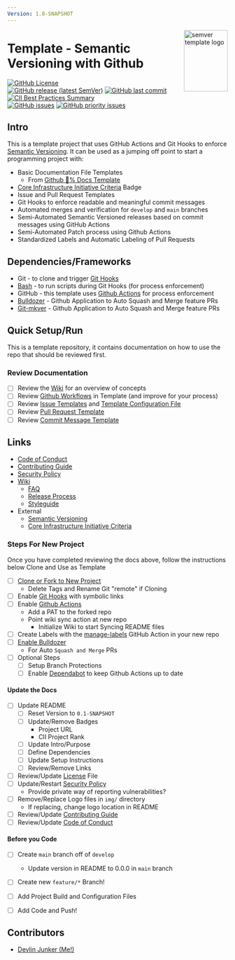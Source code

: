 ```yaml
---
Version: 1.8-SNAPSHOT
---
```


<img align="right" width="100" height="140" src="https://github.com/devlinjunker/template.github.semver/raw/develop/img/logo-small.png" alt="semver template logo">

# Template - Semantic Versioning with Github
<!-- Find More Badges Here: https://shields.io/ -->

[![GitHub License](https://img.shields.io/github/license/devlinjunker/template.github.semver?color=blue)](https://github.com/devlinjunker/template.github.semver/blob/main/LICENSE)  
[![GitHub release (latest SemVer)](https://img.shields.io/github/v/release/devlinjunker/template.github.semver)](https://github.com/devlinjunker/template.github.semver/releases)
[![GitHub last commit](https://img.shields.io/github/last-commit/devlinjunker/template.github.semver)](https://github.com/devlinjunker/template.github.semver/commits/main)  
[![CII Best Practices Summary](https://img.shields.io/cii/summary/4287?label=core-infrastructure)](https://bestpractices.coreinfrastructure.org/en/projects/4287)  
[![GitHub issues](https://img.shields.io/github/issues/devlinjunker/template.github.semver)](https://github.com/devlinjunker/template.github.semver/issues)
[![GitHub priority issues](https://img.shields.io/github/issues/devlinjunker/template.github.semver/-priority?color=red&label=priority%20issues)](https://github.com/devlinjunker/template.github.semver/issues?q=is%3Aopen+is%3Aissue+label%3A-priority)


## Intro
<!-- Quick Description, could match Github repo description or have a little more info-->

This is a template project that uses GitHub Actions and Git Hooks to enforce [Semantic Versioning]. It can be used as a jumping off point to start a programming project with:

- Basic Documentation File Templates 
  - From [Github :100:% Docs Template](https://github.com/devlinjunker/template.github.docs)
- [Core Infrastructure Initiative Criteria] Badge
- Issue and Pull Request Templates
- Git Hooks to enforce readable and meaningful commit messages
- Automated merges and verification for `develop` and `main` branches
- Semi-Automated Semantic Versioned releases based on commit messages using GitHub Actions
- Semi-Automated Patch process using Github Actions
- Standardized Labels and Automatic Labeling of Pull Requests



## Dependencies/Frameworks
<!-- List the frameworks, libraries, and tools the project uses: -->

- Git - to clone and trigger [Git Hooks]
- [Bash] - to run scripts during Git Hooks (for process enforcement)
- GitHub - this template uses [Github Actions] for process enforcement
- [Bulldozer] - Github Application to Auto Squash and Merge feature PRs
- [Git-mkver] - Github Application to Auto Squash and Merge feature PRs

## Quick Setup/Run
<!-- This section should try to quickly explain how to setup the project and start using it (server/app/demo/template) - ideally in list format -->

This is a template repository, it contains documentation on how to use the repo that should be reviewed first. 

### Review Documentation
  - [ ] Review the [Wiki] for an overview of concepts
  - [ ] Review [Github Workflows] in Template (and improve for your process)
  - [ ] Review [Issue Templates] and [Template Configuration File]
  - [ ] Review [Pull Request Template]
  - [ ] Review [Commit Message Template]

## Links
- [Code of Conduct]
- [Contributing Guide]
- [Security Policy]
- [Wiki]
  - [FAQ]
  - [Release Process]
  - [Styleguide]
- External
  - [Semantic Versioning]
  - [Core Infrastructure Initiative Criteria]

### Steps For New Project
Once you have completed reviewing the docs above, follow the instructions below Clone and Use as Template

  - [ ] [Clone or Fork to New Project][Contributing Guide]
    - Delete Tags and Rename Git "remote" if Cloning
  - [ ] Enable [Git Hooks] with symbolic links
  - [ ] Enable [Github Actions]
    - Add a PAT to the forked repo
    - Point wiki sync action at new repo
      - Initialize Wiki to start Syncing README files
  - [ ] Create Labels with the [manage-labels](https://github.com/devlinjunker/template.github.semver/tree/doc/template-steps/.github/workflows#manage-label-action-manage-labelsyaml) GitHub Action in your new repo 
  - [ ] [Enable Bulldozer](https://github.com/apps/prylabs-bulldozer)
    - For Auto `Squash and Merge` PRs
  - [ ] Optional Steps
    - [ ] Setup Branch Protections
    - [ ] Enable [Dependabot] to keep Github Actions up to date

#### Update the Docs
  - [ ] Update README
    - [ ] Reset Version to `0.1-SNAPSHOT`
    - [ ] Update/Remove Badges
      - Project URL
      - CII Project Rank
    - [ ] Update Intro/Purpose
    - [ ] Define Dependencies
    - [ ] Update Setup Instructions
    - [ ] Review/Remove Links
  - [ ] Review/Update [License] File
  - [ ] Update/Restart [Security Policy]
    - Provide private way of reporting vulnerabilities?
  - [ ] Remove/Replace Logo files in `img/` directory
    - If replacing, change logo location in README
  - [ ] Review/Update [Contributing Guide]
  - [ ] Review/Update [Code of Conduct]

#### Before you Code
  - [ ] Create `main` branch off of `develop`
    - Update version in README to 0.0.0 in `main` branch
  - [ ] Create new `feature/*` Branch!
  - [ ] Add Project Build and Configuration Files
  - [ ] Add Code and Push!


## Contributors

- [Devlin Junker (Me!)](mailto:devlinjunker@gmail.com)


[License]: LICENSE
[Security Policy]: SECURITY.md
[Issue Templates]: .github/ISSUE_TEMPLATE/
[Template Configuration File]: .github/ISSUE_TEMPLATE/config.yml
[Pull Request Template]: .github/pull_request_template.md
[Github Workflows]: .github/workflows#github-workflows
[Label Definitions]: .github/labels.yaml
[Label Manager Action]: .github/workflows/manage-labels.yaml
[Auto PR Label Action]: .github/workflows/auto-label.yaml
[Branch-Label Mappings]: .github/pr-branch-labeler.yml
[PR Verify Action]: .github/workflows/verify-merge.yaml
[Git Hooks]: scripts/hooks#git-hook-scripts
[Commit Message Template]: .gitmessage
[Dependabot]: https://github.com/devlinjunker/template.github.semver/security/dependabot
[Code of Conduct]: CODE_OF_CONDUCT.md
[Contributing Guide]: CONTRIBUTING.md
[Security Policy]: SECURITY.md
[Wiki]: https://github.com/devlinjunker/template.github.semver/wiki
[FAQ]: https://github.com/devlinjunker/template.github.semver/wiki/!-FAQ
[Release Process]: https://github.com/devlinjunker/template.github.semver/wiki/Release
[Styleguide]: https://github.com/devlinjunker/template.github.semver/wiki/Styleguide
[Semantic Versioning]: https://semver.org/
[Core Infrastructure Initiative Criteria]: https://bestpractices.coreinfrastructure.org/en/criteria/0
[Git Hooks]: https://git-scm.com/book/en/v2/Customizing-Git-Git-Hooks
[Git-mkver]: https://idc101.github.io/git-mkver/
[Bash]: https://tldp.org/LDP/abs/html/
[Github Actions]: https://docs.github.com/en/free-pro-team@latest/actions
[Bulldozer]: https://github.com/palantir/bulldozer